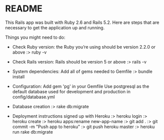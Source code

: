 # README

This Rails app was built with Ruby 2.6 and Rails 5.2. Here are steps that are necessary to get the application up and running.

Things you might need to do:

* Check Ruby version: the Ruby you’re using should be version 2.2.0 or above
:> ruby -v

* Check Rails version: Rails should be version 5 or above
:> rails -v

* System dependencies: Add all of gems needed to Gemfile
:> bundle install

* Configuration:
Add gem 'pg' in your Gemfile
Use postgresql as the default database used for development and production in config/database.yml

* Database creation
:> rake db:migrate

* Deployment instructions
signed up with Heroku
:> heroku login
:> heroku create
:> heroku apps:rename new-app-name
:> git add .
:> git commit -m "Push app to heroku"
:> git push heroku master
:> heroku run rake db:migrate
